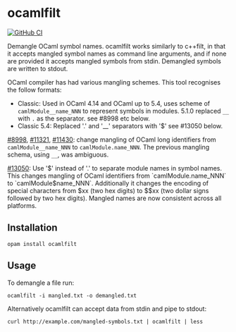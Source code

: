 # ocamlfilt

[![GitHub CI][github-shield]][github-ci]

Demangle OCaml symbol names. ocamlfilt works similarly to c++filt, in that it accepts mangled symbol names as command line arguments, and if none are provided it accepts mangled symbols from stdin. Demangled symbols are written to stdout.

OCaml compiler has had various mangling schemes. This tool recognises the follow formats:
 * Classic: Used in OCaml 4.14 and OCaml up to 5.4, uses scheme of `camlModule__name_NNN` to represent symbols in modules. 5.1.0 replaced `__` with `.` as the separator. see #8998 etc below.
 * Classic 5.4: Replaced '.' and '__' separators with '$' see #13050 below.

[#8998](https://github.com/ocaml/ocaml/pull/8998), [#11321](https://github.com/ocaml/ocaml/pull/11321), [#11430](https://github.com/ocaml/ocaml/pull/11430): change mangling of OCaml long identifiers
  from `camlModule__name_NNN` to `camlModule.name_NNN`.  The previous mangling schema, using `__`, was ambiguous.

[#13050](https://github.com/ocaml/ocaml/pull/13050): Use '$' instead of '.' to separate module names in symbol names. This changes mangling of OCaml identifiers from `camlModule.name_NNN` to `camlModule$name_NNN`. Additionally it changes the encoding of special characters from $xx (two hex digits) to $$xx (two dollar signs followed by two hex digits). Mangled names are now consistent across all platforms.

## Installation

``` shell
opam install ocamlfilt
```

## Usage

To demangle a file run:

``` shell
ocamlfilt -i mangled.txt -o demangled.txt
```

Alternatively ocamlfilt can accept data from stdin and pipe to stdout:

``` shell
curl http://example.com/mangled-symbols.txt | ocamlfilt | less
```


 [github-shield]: https://github.com/tmcgilchrist/ocamlfilt/actions/workflows/build.yaml/badge.svg
 [github-ci]: https://github.com/tmcgilchrist/ocamlfilt/actions/workflows/build.yaml
